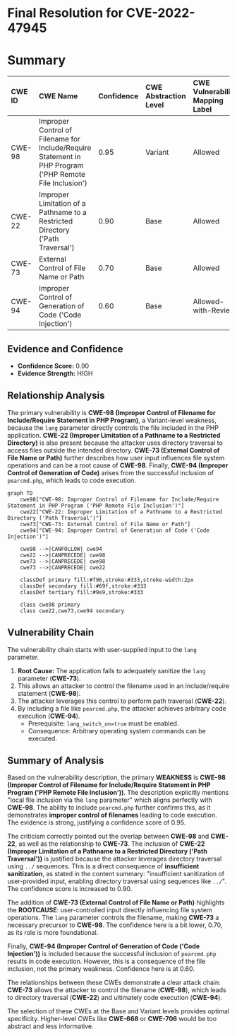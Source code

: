 # Final Resolution for CVE-2022-47945

# Summary
| CWE ID | CWE Name | Confidence | CWE Abstraction Level | CWE Vulnerability Mapping Label | CWE-Vulnerability Mapping Notes |
| :-------- | :------------------------------------------------------------------------------------------------------------- | :--------- | :---------------------- | :------------------------------ | :-------------------------------- |
| CWE-98 | Improper Control of Filename for Include/Require Statement in PHP Program ('PHP Remote File Inclusion') | 0.95 | Variant | Allowed | Acceptable-Use |
| CWE-22 | Improper Limitation of a Pathname to a Restricted Directory ('Path Traversal') | 0.90 | Base | Allowed | Acceptable-Use |
| CWE-73 | External Control of File Name or Path | 0.70 | Base | Allowed | Acceptable-Use |
| CWE-94 | Improper Control of Generation of Code ('Code Injection') | 0.60 | Base | Allowed-with-Review | Allowed-with-Review |

## Evidence and Confidence

*   **Confidence Score:** 0.90
*   **Evidence Strength:** HIGH

## Relationship Analysis
The primary vulnerability is **CWE-98 (Improper Control of Filename for Include/Require Statement in PHP Program)**, a Variant-level weakness, because the `lang` parameter directly controls the file included in the PHP application. **CWE-22 (Improper Limitation of a Pathname to a Restricted Directory)** is also present because the attacker uses directory traversal to access files outside the intended directory. **CWE-73 (External Control of File Name or Path)** further describes how user input influences file system operations and can be a root cause of **CWE-98**. Finally, **CWE-94 (Improper Control of Generation of Code)** arises from the successful inclusion of `pearcmd.php`, which leads to code execution.

```mermaid
graph TD
    cwe98["CWE-98: Improper Control of Filename for Include/Require Statement in PHP Program ('PHP Remote File Inclusion')"]
    cwe22["CWE-22: Improper Limitation of a Pathname to a Restricted Directory ('Path Traversal')"]
    cwe73["CWE-73: External Control of File Name or Path"]
    cwe94["CWE-94: Improper Control of Generation of Code ('Code Injection')"]

    cwe98 -->|CANFOLLOW| cwe94
    cwe22 -->|CANPRECEDE| cwe98
    cwe73 -->|CANPRECEDE| cwe98
    cwe73 -->|CANPRECEDE| cwe22

    classDef primary fill:#f96,stroke:#333,stroke-width:2px
    classDef secondary fill:#69f,stroke:#333
    classDef tertiary fill:#9e9,stroke:#333

    class cwe98 primary
    class cwe22,cwe73,cwe94 secondary
```

## Vulnerability Chain
The vulnerability chain starts with user-supplied input to the `lang` parameter.
1.  **Root Cause:** The application fails to adequately sanitize the `lang` parameter (**CWE-73**).
2.  This allows an attacker to control the filename used in an include/require statement (**CWE-98**).
3.  The attacker leverages this control to perform path traversal (**CWE-22**).
4.  By including a file like `pearcmd.php`, the attacker achieves arbitrary code execution (**CWE-94**).
    -   Prerequisite: `lang_switch_on=true` must be enabled.
    -   Consequence: Arbitrary operating system commands can be executed.

## Summary of Analysis
Based on the vulnerability description, the primary **WEAKNESS** is **CWE-98 (Improper Control of Filename for Include/Require Statement in PHP Program ('PHP Remote File Inclusion'))**. The description explicitly mentions "local file inclusion via the `lang` parameter" which aligns perfectly with **CWE-98**. The ability to include `pearcmd.php` further confirms this, as it demonstrates **improper control of filenames** leading to code execution. The evidence is strong, justifying a confidence score of 0.95.

The criticism correctly pointed out the overlap between **CWE-98** and **CWE-22**, as well as the relationship to **CWE-73**. The inclusion of **CWE-22 (Improper Limitation of a Pathname to a Restricted Directory ('Path Traversal'))** is justified because the attacker leverages directory traversal using `../` sequences. This is a direct consequence of **insufficient sanitization**, as stated in the content summary: "insufficient sanitization of user-provided input, enabling directory traversal using sequences like `../`". The confidence score is increased to 0.90.

The addition of **CWE-73 (External Control of File Name or Path)** highlights the **ROOTCAUSE**: user-controlled input directly influencing file system operations. The `lang` parameter controls the filename, making **CWE-73** a necessary precursor to **CWE-98**. The confidence here is a bit lower, 0.70, as its role is more foundational.

Finally, **CWE-94 (Improper Control of Generation of Code ('Code Injection'))** is included because the successful inclusion of `pearcmd.php` results in code execution. However, this is a consequence of the file inclusion, not the primary weakness. Confidence here is at 0.60.

The relationships between these CWEs demonstrate a clear attack chain: **CWE-73** allows the attacker to control the filename (**CWE-98**), which leads to directory traversal (**CWE-22**) and ultimately code execution (**CWE-94**).

The selection of these CWEs at the Base and Variant levels provides optimal specificity. Higher-level CWEs like **CWE-668** or **CWE-706** would be too abstract and less informative.